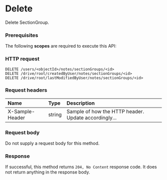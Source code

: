 # Delete

Delete SectionGroup.
### Prerequisites
The following **scopes** are required to execute this API: 
### HTTP request
<!-- { "blockType": "ignored" } -->
```http
DELETE /users/<objectId>/notes/sectionGroups/<id>
DELETE /drive/root/createdByUser/notes/sectionGroups/<id>
DELETE /drive/root/lastModifiedByUser/notes/sectionGroups/<id>

```
### Request headers
| Name       | Type | Description|
|:---------------|:--------|:----------|
| X-Sample-Header  | string  | Sample of how the HTTP header. Update accordingly...|

### Request body
Do not supply a request body for this method.


### Response
If successful, this method returns `204, No Content` response code. It does not return anything in the response body.


<!-- uuid: eb19ece3-12b5-487b-8f4b-25d387e02d04
2015-10-16 01:35:20 UTC -->
<!-- {
  "type": "#page.annotation",
  "description": "Delete",
  "keywords": "",
  "section": "documentation",
  "tocPath": ""
}-->